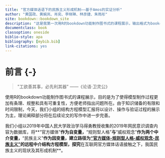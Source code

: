 ```yaml
---
title: "官方媒体话语下的民族主义形成机制——基于Amos的实证分析"
author: "黄国政、黄婉岚、肖奕、李晓琳、林彦捷、朱雨彤"
site: bookdown::bookdown_site
description: "这是我第一次用R的bookdown功能制作图书式的课程展示，输出格式为bookdown::gitbook和bookdown::pdf_book."
documentclass: book
classoption: oneside
biblio-style: apa
bibliography: [mybib.bib]
link-citations: yes
---
```



   
# 前言 {-}

  > "工欲善其事，必先利其器"                                             ——《论语·卫灵公》
  
  使用R的bookdown功能制作图书式的课程展示，目的是为了使得模型制作过程更加有条理、规整和具有可重复性，方便老师指出问题所在。由于知识储备的有限和时间限制，今天，我们小组的结构方程模型汇报将以设计、操作与验证过程的展示为主，理论阐释部分将在后续论文的写作中进一步完善。
   
  我们小组以2019年中国人民大学政治学马得勇教授收集的2019年网民意识调查内容为数据库，将**“官方媒体”**作为自变量，**“规则型人格”**与**“威权观念”**作为两个中介变量，**“民族主义”**作为因变量，建立路径为<u>“官方媒体-规则型人格-威权观念-民族主义”</u>的远程中介结构方程模型，探究**在互联网官方媒体话语接触之下，我国民族主义的现状及其形成机制**。






